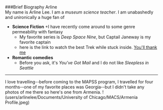 
###Brief Biography Arline  
My name is Arline Lee. I am a *museum science teacher*. I am unabashedly and unironically a huge fan of 
* **Science Fiction**
   +I have recently come around to some genre permeability with fantasy
   + My favorite series is *Deep Space Nine*, but Captail Janeway is my favorite captain 
   + here is the link to watch the best Trek while stuck inside. [You'll thank me](https://www.netflix.com/title/70158330?source=35) 
* **Romantic comedies**
    + Before you ask, it's *You've Got Mail* and I do not like *Sleepless in Seattle*
---------
I love travelling--before coming to the MAPSS program, I travelled for four months--one of my favorite places was Georgia--but I didn't take any photos of me there so here's one from Armenia. 
!(users/arlinelee/Documents/University of Chicago/MACS/Armenia Profile.jpeg)
